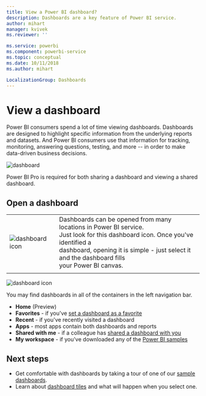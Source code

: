 ```yaml
---
title: View a Power BI dashboard?
description: Dashboards are a key feature of Power BI service.
author: mihart
manager: kvivek
ms.reviewer: ''

ms.service: powerbi
ms.component: powerbi-service
ms.topic: conceptual
ms.date: 10/11/2018
ms.author: mihart

LocalizationGroup: Dashboards
---
```

# View a dashboard
Power BI consumers spend a lot of time viewing dashboards. Dashboards are designed to highlight specific information from the underlying reports and datasets. And Power BI consumers use that information for tracking, monitoring, answering questions, testing, and more -- in order to make data-driven business decisions.

![dashboard](media/end-user-dashboard-open/power-bi-new-dash.png)


Power BI Pro is required for both sharing a dashboard and viewing a shared dashboard.

## Open a dashboard



|              |         |
|------------|--------------------------------|
|![dashboard icon](media/end-user-dashboard-open/power-bi-dashboard-icon.png)      |Dashboards can be opened from many locations in Power BI service. <br> Just look for this dashboard icon. Once you've identified a <br>dashboard, opening it is simple - just select it and the dashboard fills <br>your Power BI canvas. |
|                    |          |

![dashboard icon](media/end-user-dashboard-open/opendash.gif)


You may find dashboards in all of the containers in the left navigation bar. 
- **Home** (Preview)
- **Favorites** - if you've [set a dashboard as a favorite](end-user-favorite.md)
- **Recent** - if you've recently visited a dashboard
- **Apps** - most apps contain both dashboards and reports
- **Shared with me** - if a colleague has [shared a dashboard with you](end-user-shared-with-me.md)
- **My workspace** - if you've downloaded any of the [Power BI samples](../sample-datasets.md)


## Next steps
* Get comfortable with dashboards by taking a tour of one of our [sample dashboards](../sample-tutorial-connect-to-the-samples.md).
* Learn about [dashboard tiles](end-user-tiles.md) and what will happen when you select one.
